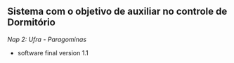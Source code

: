  ## Sistema com o objetivo de auxiliar no controle de Dormitório

*Nap 2: Ufra - Paragominas*

- software final version 1.1

  